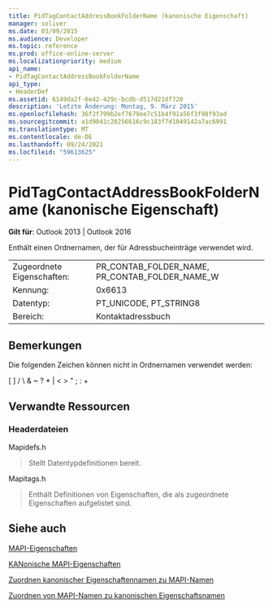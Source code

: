 ```yaml
---
title: PidTagContactAddressBookFolderName (kanonische Eigenschaft)
manager: soliver
ms.date: 03/09/2015
ms.audience: Developer
ms.topic: reference
ms.prod: office-online-server
ms.localizationpriority: medium
api_name:
- PidTagContactAddressBookFolderName
api_type:
- HeaderDef
ms.assetid: 6149da2f-6e42-429c-bcdb-d517d21df720
description: 'Letzte Änderung: Montag, 9. März 2015'
ms.openlocfilehash: 36f2f799b2ef7679ee7c51b4f91a56f3f98f93ad
ms.sourcegitcommit: a1d9041c20256616c9c183f7d1049142a7ac6991
ms.translationtype: MT
ms.contentlocale: de-DE
ms.lasthandoff: 09/24/2021
ms.locfileid: "59613625"
---
```

# <a name="pidtagcontactaddressbookfoldername-canonical-property"></a>PidTagContactAddressBookFolderName (kanonische Eigenschaft)

  
  
**Gilt für**: Outlook 2013 | Outlook 2016 
  
Enthält einen Ordnernamen, der für Adressbucheinträge verwendet wird.
  
|||
|:-----|:-----|
|Zugeordnete Eigenschaften:  <br/> |PR_CONTAB_FOLDER_NAME, PR_CONTAB_FOLDER_NAME_W  <br/> |
|Kennung:  <br/> |0x6613  <br/> |
|Datentyp:  <br/> |PT_UNICODE, PT_STRING8  <br/> |
|Bereich:  <br/> |Kontaktadressbuch  <br/> |
   
## <a name="remarks"></a>Bemerkungen

Die folgenden Zeichen können nicht in Ordnernamen verwendet werden:
  
[ ] / \ &amp; ~ ? \* | \< \> " ; : +
  
## <a name="related-resources"></a>Verwandte Ressourcen

### <a name="header-files"></a>Headerdateien

Mapidefs.h
  
> Stellt Datentypdefinitionen bereit.
    
Mapitags.h
  
> Enthält Definitionen von Eigenschaften, die als zugeordnete Eigenschaften aufgelistet sind.
    
## <a name="see-also"></a>Siehe auch



[MAPI-Eigenschaften](mapi-properties.md)
  
[KANonische MAPI-Eigenschaften](mapi-canonical-properties.md)
  
[Zuordnen kanonischer Eigenschaftennamen zu MAPI-Namen](mapping-canonical-property-names-to-mapi-names.md)
  
[Zuordnen von MAPI-Namen zu kanonischen Eigenschaftsnamen](mapping-mapi-names-to-canonical-property-names.md)

